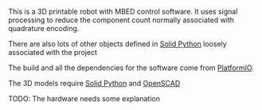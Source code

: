 This is a 3D printable robot with MBED control software. It uses signal processing to reduce the component count normally associated with quadrature encoding.

There are also lots of other objects defined in [Solid Python](https://github.com/SolidCode/SolidPython) loosely associated with the project

The build and all the dependencies for the software come from [PlatformIO](http://platformio.org/).

The 3D models require [Solid Python](https://github.com/SolidCode/SolidPython) and [OpenSCAD](http://www.openscad.org/)

TODO: The hardware needs some explanation